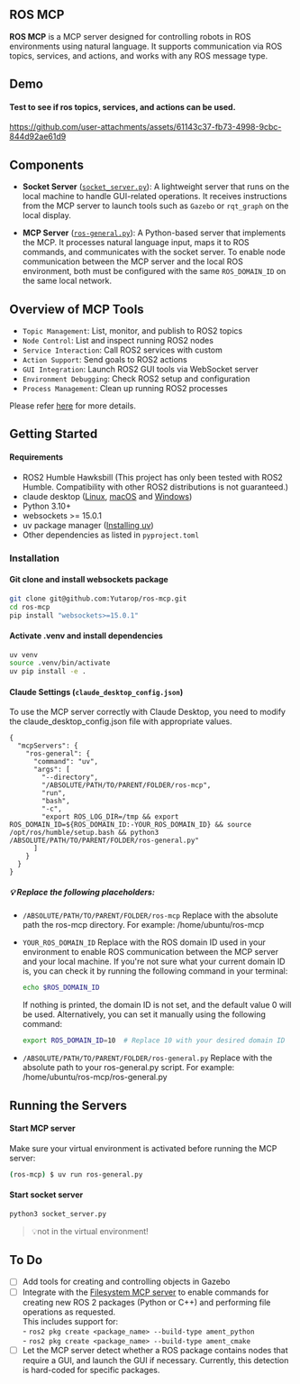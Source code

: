 ## ROS MCP
**ROS MCP** is a MCP server designed for controlling robots in ROS environments using natural language. 
It supports communication via ROS topics, services, and actions, and works with any ROS message type.

## Demo
#### Test to see if ros topics, services, and actions can be used.
https://github.com/user-attachments/assets/61143c37-fb73-4998-9cbc-844d92ae61d9

## Components
- **Socket Server** ([`socket_server.py`](https://github.com/Yutarop/ros-mcp/blob/main/src/socket_server.py)): A lightweight server that runs on the local machine to handle GUI-related operations. 
It receives instructions from the MCP server to launch tools such as `Gazebo` or `rqt_graph` on the local display.

- **MCP Server** ([`ros-general.py`](https://github.com/Yutarop/ros-mcp/blob/main/ros-general.py)): A Python-based server that implements the MCP.
It processes natural language input, maps it to ROS commands, and communicates with the socket server.
To enable node communication between the MCP server and the local ROS environment, both must be configured with the same `ROS_DOMAIN_ID` on the same local network.

## Overview of MCP Tools
- `Topic Management`: List, monitor, and publish to ROS2 topics
- `Node Control`: List and inspect running ROS2 nodes
- `Service Interaction`: Call ROS2 services with custom
- `Action Support`: Send goals to ROS2 actions
- `GUI Integration`: Launch ROS2 GUI tools via WebSocket server
- `Environment Debugging`: Check ROS2 setup and configuration
- `Process Management`: Clean up running ROS2 processes

Please refer [here](https://github.com/Yutarop/ros-mcp/wiki/Available-Tools) for more details.

## Getting Started
#### Requirements
- ROS2 Humble Hawksbill (This project has only been tested with ROS2 Humble. Compatibility with other ROS2 distributions is not guaranteed.)
- claude desktop ([Linux](https://github.com/aaddrick/claude-desktop-debian), [macOS](https://claude.ai/download) and [Windows](https://claude.ai/download))
- Python 3.10+
- websockets >= 15.0.1
- uv package manager ([Installing uv](https://docs.astral.sh/uv/getting-started/installation/))
- Other dependencies as listed in `pyproject.toml`

### Installation
#### Git clone and install websockets package
```bash
git clone git@github.com:Yutarop/ros-mcp.git
cd ros-mcp
pip install "websockets>=15.0.1"
```

#### Activate .venv and install dependencies
```bash
uv venv
source .venv/bin/activate
uv pip install -e .
```

#### Claude Settings (`claude_desktop_config.json`)
To use the MCP server correctly with Claude Desktop, you need to modify the claude_desktop_config.json file with appropriate values.
```
{
  "mcpServers": {
    "ros-general": {
      "command": "uv",
      "args": [
        "--directory",
        "/ABSOLUTE/PATH/TO/PARENT/FOLDER/ros-mcp",
        "run",
        "bash",
        "-c",
        "export ROS_LOG_DIR=/tmp && export ROS_DOMAIN_ID=${ROS_DOMAIN_ID:-YOUR_ROS_DOMAIN_ID} && source /opt/ros/humble/setup.bash && python3 /ABSOLUTE/PATH/TO/PARENT/FOLDER/ros-general.py"
      ]
    }
  }
}
```
##### **💡 Replace the following placeholders:**
- `/ABSOLUTE/PATH/TO/PARENT/FOLDER/ros-mcp`
Replace with the absolute path the ros-mcp directory. 
For example: /home/ubuntu/ros-mcp

- `YOUR_ROS_DOMAIN_ID`
  Replace with the ROS domain ID used in your environment to enable ROS communication between the MCP server and your local machine. If you're not sure what your current domain ID is, you can check it by running the following command in your terminal:
  ```bash
  echo $ROS_DOMAIN_ID
  ```
  If nothing is printed, the domain ID is not set, and the default value 0 will be used.
  Alternatively, you can set it manually using the following command:
  ```bash
  export ROS_DOMAIN_ID=10  # Replace 10 with your desired domain ID
  ```
- `/ABSOLUTE/PATH/TO/PARENT/FOLDER/ros-general.py`
Replace with the absolute path to your ros-general.py script.
For example: /home/ubuntu/ros-mcp/ros-general.py

## Running the Servers
#### Start MCP server
Make sure your virtual environment is activated before running the MCP server:
```bash
(ros-mcp) $ uv run ros-general.py
```
#### Start socket server
```bash
python3 socket_server.py
```
 > 💡not in the virtual environment!

## To Do
- [ ] Add tools for creating and controlling objects in Gazebo
- [ ] Integrate with the [Filesystem MCP server](https://github.com/modelcontextprotocol/servers/tree/main/src/filesystem) to enable commands for creating new ROS 2 packages (Python or C++) and performing file operations as requested.  
      This includes support for:  
      - `ros2 pkg create <package_name> --build-type ament_python`   
      - `ros2 pkg create <package_name> --build-type ament_cmake` 
- [ ] Let the MCP server detect whether a ROS package contains nodes that require a GUI, and launch the GUI if necessary.
      Currently, this detection is hard-coded for specific packages.
